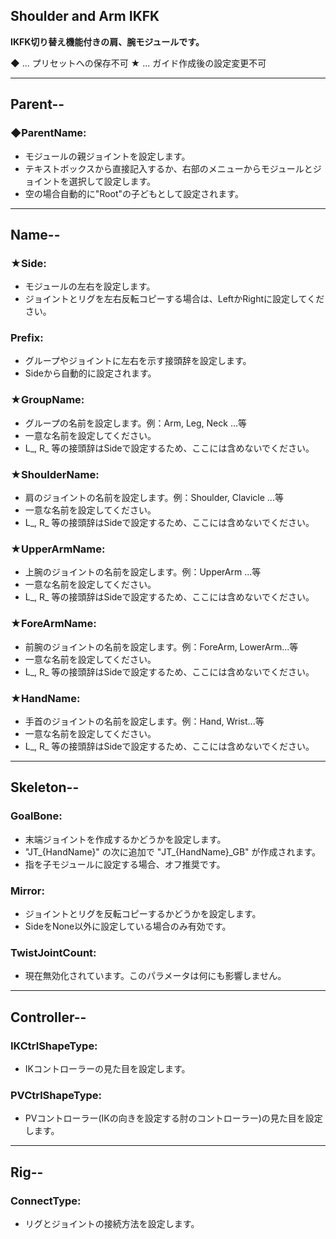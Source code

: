 ## Shoulder and Arm IKFK

**IKFK切り替え機能付きの肩、腕モジュールです。**

◆ ... プリセットへの保存不可
★ ... ガイド作成後の設定変更不可

---

## Parent--

### ◆ParentName:
- モジュールの親ジョイントを設定します。
- テキストボックスから直接記入するか、右部のメニューからモジュールとジョイントを選択して設定します。
- 空の場合自動的に"Root"の子どもとして設定されます。

---

## Name--

### ★Side:
- モジュールの左右を設定します。
- ジョイントとリグを左右反転コピーする場合は、LeftかRightに設定してください。

### Prefix:
- グループやジョイントに左右を示す接頭辞を設定します。
- Sideから自動的に設定されます。

### ★GroupName:
- グループの名前を設定します。例：Arm, Leg, Neck ...等
- 一意な名前を設定してください。
- L_, R_ 等の接頭辞はSideで設定するため、ここには含めないでください。

### ★ShoulderName:
- 肩のジョイントの名前を設定します。例：Shoulder, Clavicle ...等
- 一意な名前を設定してください。
- L_, R_ 等の接頭辞はSideで設定するため、ここには含めないでください。

### ★UpperArmName:
- 上腕のジョイントの名前を設定します。例：UpperArm ...等
- 一意な名前を設定してください。
- L_, R_ 等の接頭辞はSideで設定するため、ここには含めないでください。

### ★ForeArmName:
- 前腕のジョイントの名前を設定します。例：ForeArm, LowerArm...等
- 一意な名前を設定してください。
- L_, R_ 等の接頭辞はSideで設定するため、ここには含めないでください。

### ★HandName:
- 手首のジョイントの名前を設定します。例：Hand, Wrist...等
- 一意な名前を設定してください。
- L_, R_ 等の接頭辞はSideで設定するため、ここには含めないでください。

---

## Skeleton--

### GoalBone:
- 末端ジョイントを作成するかどうかを設定します。
- "JT_{HandName}" の次に追加で "JT_{HandName}_GB" が作成されます。
- 指を子モジュールに設定する場合、オフ推奨です。

### Mirror:
- ジョイントとリグを反転コピーするかどうかを設定します。
- SideをNone以外に設定している場合のみ有効です。

### TwistJointCount:
- 現在無効化されています。このパラメータは何にも影響しません。

---

## Controller--

### IKCtrlShapeType:
- IKコントローラーの見た目を設定します。

### PVCtrlShapeType:
- PVコントローラー(IKの向きを設定する肘のコントローラー)の見た目を設定します。

---

## Rig--

### ConnectType:
- リグとジョイントの接続方法を設定します。